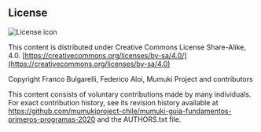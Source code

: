 ## License
![License icon](https://licensebuttons.net/l/by-sa/3.0/88x31.png)

This content is distributed under Creative Commons License Share-Alike, 4.0. [https://creativecommons.org/licenses/by-sa/4.0/](https://creativecommons.org/licenses/by-sa/4.0)

Copyright Franco Bulgarelli, Federico Aloi, Mumuki Project and contributors

This content consists of voluntary contributions made by many
individuals. For exact contribution history, see its revision history
available at https://github.com/mumukiproject-chile/mumuki-guia-fundamentos-primeros-programas-2020 and the AUTHORS.txt file.

